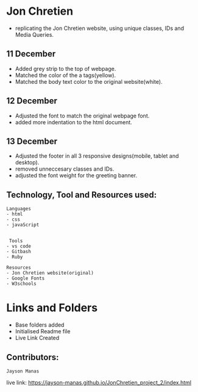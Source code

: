 # Jon Chretien 

- replicating the Jon Chretien website, using unique classes, IDs and Media Queries.

## 11 December 

- Added grey strip to the top of webpage.
- Matched the color of the a tags(yellow).
- Matched the body text color to the original website(white).

## 12 December 

- Adjusted the font to match the original webpage font. 
- added more indentation to the html document.

## 13 December

- Adjusted the footer in all 3 responsive designs(mobile, tablet and desktop).
- removed unneccesary classes and IDs.
- adjusted the font weight for the greeting banner.

## Technology, Tool and Resources used:

```
Languages
- html 
- css
- javaScript


```

```
 Tools
- vs code
- Gitbash
- Ruby

 ```

 ```
 Resources
 - Jon Chretien website(original)
 - Google Fonts
 - W3schools
 
 ````

 # Links and Folders
 - Base folders added
 - Initialised Readme file
 - Live Link Created

 ## Contributors: 
    Jayson Manas
   

 live link: https://jayson-manas.github.io/JonChretien_project_2/index.html
 

